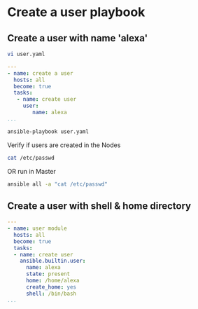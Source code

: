 # Create a user playbook

## Create a user with name 'alexa'
```sh
vi user.yaml
```
```yaml
---
- name: create a user
  hosts: all
  become: true
  tasks:
   - name: create user
     user:
        name: alexa
...
```
```sh
ansible-playbook user.yaml
```
Verify if users are created in the Nodes 
```sh
cat /etc/passwd
```
OR run in Master
```sh
ansible all -a "cat /etc/passwd"
```

## Create a user with shell & home directory
```yaml
---
- name: user module
  hosts: all
  become: true
  tasks:
  - name: create user
    ansible.builtin.user: 
      name: alexa
      state: present
      home: /home/alexa
      create_home: yes
      shell: /bin/bash
...
```
